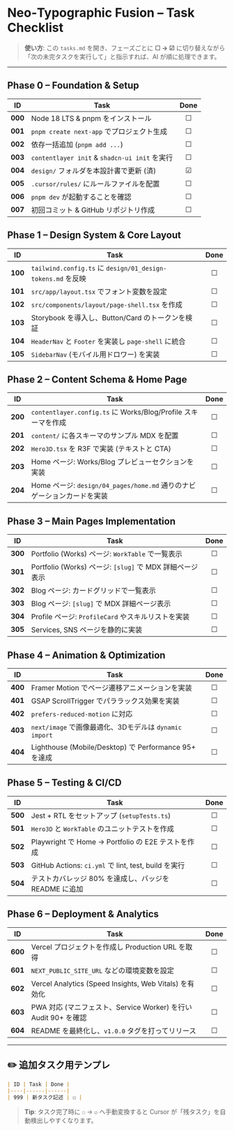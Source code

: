 # Neo‑Typographic Fusion – Task Checklist

> **使い方**: この `tasks.md` を開き、フェーズごとに **☐ → ☑** に切り替えながら「次の未完タスクを実行して」と指示すれば、AI が順に処理できます。

---

## Phase 0 – Foundation & Setup

| ID      | Task                                                         | Done |
| ------- | ------------------------------------------------------------ | :--: |
| **000** | Node 18 LTS & pnpm をインストール                              |  ☐   |
| **001** | `pnpm create next-app` でプロジェクト生成                      |  ☐   |
| **002** | 依存一括追加 (`pnpm add ...`)                                  |  ☐   |
| **003** | `contentlayer init` & `shadcn-ui init` を実行                  |  ☐   |
| **004** | `design/` フォルダを本設計書で更新 (済)                        |  ☑   |
| **005** | `.cursor/rules/` にルールファイルを配置                        |  ☐   |
| **006** | `pnpm dev` が起動することを確認                                |  ☐   |
| **007** | 初回コミット & GitHub リポジトリ作成                           |  ☐   |

## Phase 1 – Design System & Core Layout

| ID      | Task                                                         | Done |
| ------- | ------------------------------------------------------------ | :--: |
| **100** | `tailwind.config.ts` に `design/01_design-tokens.md` を反映    |  ☐   |
| **101** | `src/app/layout.tsx` でフォント変数を設定                      |  ☐   |
| **102** | `src/components/layout/page-shell.tsx` を作成                  |  ☐   |
| **103** | Storybook を導入し、Button/Card のトークンを検証               |  ☐   |
| **104** | `HeaderNav` と `Footer` を実装し `page-shell` に統合           |  ☐   |
| **105** | `SidebarNav` (モバイル用ドロワー) を実装                       |  ☐   |

## Phase 2 – Content Schema & Home Page

| ID      | Task                                                         | Done |
| ------- | ------------------------------------------------------------ | :--: |
| **200** | `contentlayer.config.ts` に Works/Blog/Profile スキーマを作成  |  ☐   |
| **201** | `content/` に各スキーマのサンプル MDX を配置                   |  ☐   |
| **202** | `Hero3D.tsx` を R3F で実装 (テキストと CTA)                    |  ☐   |
| **203** | Home ページ: Works/Blog プレビューセクションを実装             |  ☐   |
| **204** | Home ページ: `design/04_pages/home.md` 通りのナビゲーションカードを実装 |  ☐   |

## Phase 3 – Main Pages Implementation

| ID      | Task                                                         | Done |
| ------- | ------------------------------------------------------------ | :--: |
| **300** | Portfolio (Works) ページ: `WorkTable` で一覧表示               |  ☐   |
| **301** | Portfolio (Works) ページ: `[slug]` で MDX 詳細ページ表示      |  ☐   |
| **302** | Blog ページ: カードグリッドで一覧表示                          |  ☐   |
| **303** | Blog ページ: `[slug]` で MDX 詳細ページ表示                    |  ☐   |
| **304** | Profile ページ: `ProfileCard` やスキルリストを実装             |  ☐   |
| **305** | Services, SNS ページを静的に実装                             |  ☐   |

## Phase 4 – Animation & Optimization

| ID      | Task                                                         | Done |
| ------- | ------------------------------------------------------------ | :--: |
| **400** | Framer Motion でページ遷移アニメーションを実装                 |  ☐   |
| **401** | GSAP ScrollTrigger でパララックス効果を実装                    |  ☐   |
| **402** | `prefers-reduced-motion` に対応                              |  ☐   |
| **403** | `next/image` で画像最適化、3Dモデルは `dynamic import`         |  ☐   |
| **404** | Lighthouse (Mobile/Desktop) で Performance 95+ を達成        |  ☐   |

## Phase 5 – Testing & CI/CD

| ID      | Task                                                         | Done |
| ------- | ------------------------------------------------------------ | :--: |
| **500** | Jest + RTL をセットアップ (`setupTests.ts`)                      |  ☐   |
| **501** | `Hero3D` と `WorkTable` のユニットテストを作成                 |  ☐   |
| **502** | Playwright で Home → Portfolio の E2E テストを作成             |  ☐   |
| **503** | GitHub Actions: `ci.yml` で lint, test, build を実行         |  ☐   |
| **504** | テストカバレッジ 80% を達成し、バッジを README に追加          |  ☐   |

## Phase 6 – Deployment & Analytics

| ID      | Task                                                         | Done |
| ------- | ------------------------------------------------------------ | :--: |
| **600** | Vercel プロジェクトを作成し Production URL を取得                |  ☐   |
| **601** | `NEXT_PUBLIC_SITE_URL` などの環境変数を設定                    |  ☐   |
| **602** | Vercel Analytics (Speed Insights, Web Vitals) を有効化       |  ☐   |
| **603** | PWA 対応 (マニフェスト、Service Worker) を行い Audit 90+ を確認 |  ☐   |
| **604** | README を最終化し、`v1.0.0` タグを打ってリリース               |  ☐   |

---

## ✏️ 追加タスク用テンプレ

```markdown
| ID | Task | Done |
|----|------|------|
| 999 | 新タスク記述 | ☐ |
```

> **Tip**: タスク完了時に `☐` → `☑` へ手動変換すると Cursor が「残タスク」を自動検出しやすくなります。